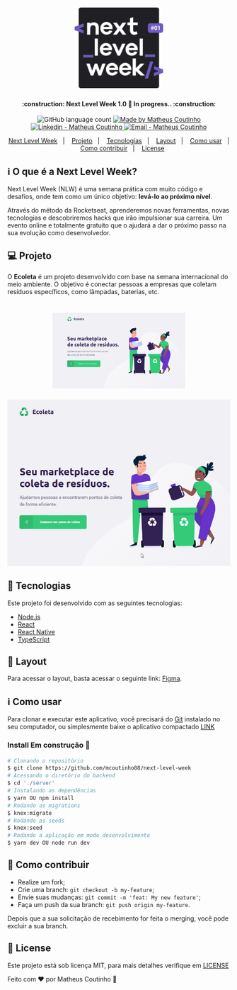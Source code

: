 <h1 align="center">
    <img alt="NextLevelWeek" title="NextLevelWeek" src="./.github/logo.svg" width="200px" />
</h1>

<h4 align="center">
	:construction: Next Level Week 1.0 🚀 In progress.. :construction:
</h4>
<p align="center">
  <img alt="GitHub language count" src="https://img.shields.io/github/languages/count/mcoutinho88/next-level-week?color=green">

  <a href="https://github.com/mcoutinho88" target="_blank">
    <img alt="Made by Matheus Coutinho" src="https://img.shields.io/badge/made%20by-Matheus%20Coutinho-green">
  </a>
  
  <a href="https://www.linkedin.com/in/matheus-coutinho-cavalcante-569575173/" target="_blank" >
    <img alt="Linkedin - Matheus Coutinho" src="https://img.shields.io/badge/Linkedin--%23F8952D?style=social&logo=linkedin">
  </a>
  <a href="mailto:matheuscavalcante88@hotmail.com" target="_blank" >
    <img alt="Email - Matheus Coutinho" src="https://img.shields.io/badge/Email--%23F8952D?style=social&logo=gmail">
  </a>
  
</p>

<p align="center">
  <a href="#information_source-nlw---o-que-é-a-next-level-week">Next Level Week</a>&nbsp;&nbsp;&nbsp;|&nbsp;&nbsp;&nbsp;
  <a href="#-projeto">Projeto</a>&nbsp;&nbsp;&nbsp;|&nbsp;&nbsp;&nbsp;
  <a href="#rocket-tecnologias">Tecnologias</a>&nbsp;&nbsp;&nbsp;|&nbsp;&nbsp;&nbsp;
  <a href="#-layout">Layout</a>&nbsp;&nbsp;&nbsp;|&nbsp;&nbsp;&nbsp;
  <a href="#information_source-como-usar">Como usar</a>&nbsp;&nbsp;&nbsp;|&nbsp;&nbsp;&nbsp;
  <a href="#-como-contribuir">Como contribuir</a>&nbsp;&nbsp;&nbsp;|&nbsp;&nbsp;&nbsp;
  <a href="#memo-license">License</a>
</p>

## :information_source: O que é a Next Level Week?

Next Level Week (NLW) é uma semana prática com muito código e desafios, onde tem como um único objetivo: **levá-lo ao próximo nível**.

Através do método da Rocketseat, aprenderemos novas ferramentas, novas tecnologias e descobriremos hacks que irão impulsionar sua carreira.
Um evento online e totalmente gratuito que o ajudará a dar o próximo passo na sua evolução como desenvolvedor.

## 💻 Projeto

O **Ecoleta** é um projeto desenvolvido com base na semana internacional do meio ambiente.
O objetivo é conectar pessoas a empresas que coletam resíduos específicos, como lâmpadas, baterias, etc.

<h1 align="center">
    <img alt="Booster" title="Booster" src="./.github/Home.svg" width="300px" />
</h1>

![Ecoleta Demo](.github/web-screen.gif)

## :rocket: Tecnologias

Este projeto foi desenvolvido com as seguintes tecnologias:

- [Node.js][node]
- [React][react]
- [React Native][rn]
- [TypeScript][typescript]

## 🔖 Layout

Para acessar o layout, basta acessar o seguinte link: [Figma](<https://www.figma.com/file/9TlOcj6l7D05fZhU12xWT3/Ecoleta-(Booster)>).

## :information_source: Como usar

Para clonar e executar este aplicativo, você precisará do [Git](https://git-scm.com) instalado no seu computador, ou simplesmente baixe o aplicativo compactado [LINK](https://github.com/mcoutinho88/next-level-week/archive/master.zip)

### Install Em construção :construction:

```bash
# Clonando o repositório
$ git clone https://github.com/mcoutinho88/next-level-week
# Acessando o diretório do backend
$ cd './server'
# Instalando as dependências
$ yarn OU npm install
# Rodando as migrations
$ knex:migrate
# Rodando as seeds
$ knex:seed
# Rodando a aplicação em modo desenvolvimento
$ yarn dev OU node run dev
```

## 🤔 Como contribuir

- Realize um fork;
- Crie uma branch: `git checkout -b my-feature`;
- Envie suas mudanças: `git commit -m 'feat: My new feature'`;
- Faça um push da sua branch: `git push origin my-feature`.

Depois que a sua solicitação de recebimento for feita o merging, você pode excluir a sua branch.

## :memo: License

Este projeto está sob licença MIT, para mais detalhes verifique em [LICENSE](../../LICENSE.md)

Feito com ♥ por Matheus Coutinho :wave: 

[node]: https://nodejs.org/en/
[react]: https://reactjs.org
[rn]: https://facebook.github.io/react-native/
[typescript]: https://www.typescriptlang.org/